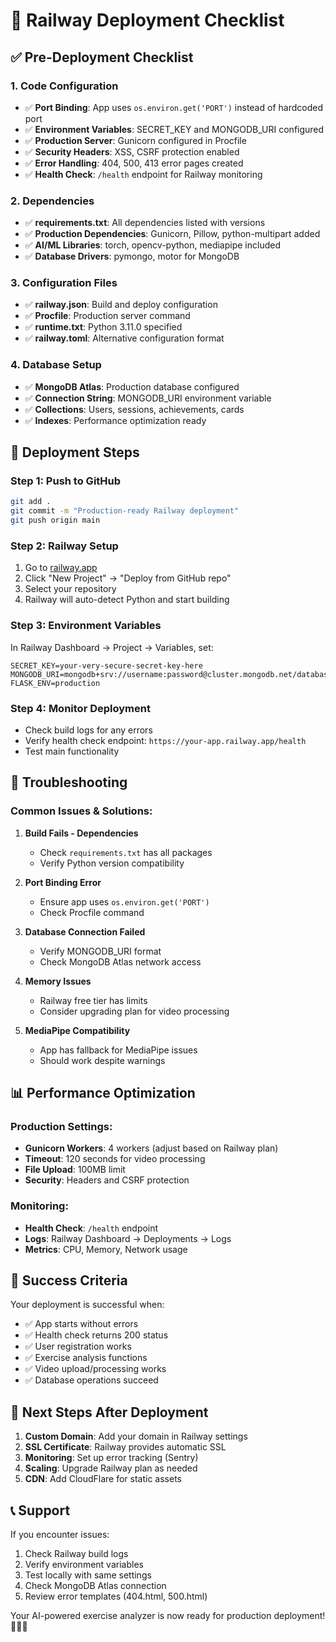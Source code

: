 # 🚀 Railway Deployment Checklist

## ✅ Pre-Deployment Checklist

### 1. Code Configuration
- ✅ **Port Binding**: App uses `os.environ.get('PORT')` instead of hardcoded port
- ✅ **Environment Variables**: SECRET_KEY and MONGODB_URI configured
- ✅ **Production Server**: Gunicorn configured in Procfile
- ✅ **Security Headers**: XSS, CSRF protection enabled
- ✅ **Error Handling**: 404, 500, 413 error pages created
- ✅ **Health Check**: `/health` endpoint for Railway monitoring

### 2. Dependencies
- ✅ **requirements.txt**: All dependencies listed with versions
- ✅ **Production Dependencies**: Gunicorn, Pillow, python-multipart added
- ✅ **AI/ML Libraries**: torch, opencv-python, mediapipe included
- ✅ **Database Drivers**: pymongo, motor for MongoDB

### 3. Configuration Files
- ✅ **railway.json**: Build and deploy configuration
- ✅ **Procfile**: Production server command
- ✅ **runtime.txt**: Python 3.11.0 specified
- ✅ **railway.toml**: Alternative configuration format

### 4. Database Setup
- ✅ **MongoDB Atlas**: Production database configured
- ✅ **Connection String**: MONGODB_URI environment variable
- ✅ **Collections**: Users, sessions, achievements, cards
- ✅ **Indexes**: Performance optimization ready

## 🚀 Deployment Steps

### Step 1: Push to GitHub
```bash
git add .
git commit -m "Production-ready Railway deployment"
git push origin main
```

### Step 2: Railway Setup
1. Go to [railway.app](https://railway.app)
2. Click "New Project" → "Deploy from GitHub repo"
3. Select your repository
4. Railway will auto-detect Python and start building

### Step 3: Environment Variables
In Railway Dashboard → Project → Variables, set:
```
SECRET_KEY=your-very-secure-secret-key-here
MONGODB_URI=mongodb+srv://username:password@cluster.mongodb.net/database_name
FLASK_ENV=production
```

### Step 4: Monitor Deployment
- Check build logs for any errors
- Verify health check endpoint: `https://your-app.railway.app/health`
- Test main functionality

## 🔧 Troubleshooting

### Common Issues & Solutions:

1. **Build Fails - Dependencies**
   - Check `requirements.txt` has all packages
   - Verify Python version compatibility

2. **Port Binding Error**
   - Ensure app uses `os.environ.get('PORT')`
   - Check Procfile command

3. **Database Connection Failed**
   - Verify MONGODB_URI format
   - Check MongoDB Atlas network access

4. **Memory Issues**
   - Railway free tier has limits
   - Consider upgrading plan for video processing

5. **MediaPipe Compatibility**
   - App has fallback for MediaPipe issues
   - Should work despite warnings

## 📊 Performance Optimization

### Production Settings:
- **Gunicorn Workers**: 4 workers (adjust based on Railway plan)
- **Timeout**: 120 seconds for video processing
- **File Upload**: 100MB limit
- **Security**: Headers and CSRF protection

### Monitoring:
- **Health Check**: `/health` endpoint
- **Logs**: Railway Dashboard → Deployments → Logs
- **Metrics**: CPU, Memory, Network usage

## 🎯 Success Criteria

Your deployment is successful when:
- ✅ App starts without errors
- ✅ Health check returns 200 status
- ✅ User registration works
- ✅ Exercise analysis functions
- ✅ Video upload/processing works
- ✅ Database operations succeed

## 🚀 Next Steps After Deployment

1. **Custom Domain**: Add your domain in Railway settings
2. **SSL Certificate**: Railway provides automatic SSL
3. **Monitoring**: Set up error tracking (Sentry)
4. **Scaling**: Upgrade Railway plan as needed
5. **CDN**: Add CloudFlare for static assets

## 📞 Support

If you encounter issues:
1. Check Railway build logs
2. Verify environment variables
3. Test locally with same settings
4. Check MongoDB Atlas connection
5. Review error templates (404.html, 500.html)

Your AI-powered exercise analyzer is now ready for production deployment! 🏋️‍♂️✨
